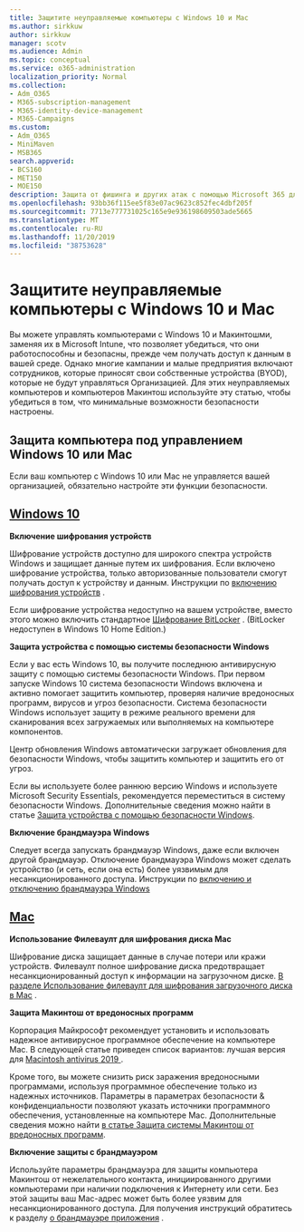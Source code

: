 ```yaml
---
title: Защитите неуправляемые компьютеры с Windows 10 и Mac
ms.author: sirkkuw
author: sirkkuw
manager: scotv
ms.audience: Admin
ms.topic: conceptual
ms.service: o365-administration
localization_priority: Normal
ms.collection:
- Adm_O365
- M365-subscription-management
- M365-identity-device-management
- M365-Campaigns
ms.custom:
- Adm_O365
- MiniMaven
- MSB365
search.appverid:
- BCS160
- MET150
- MOE150
description: Защита от фишинга и других атак с помощью Microsoft 365 для кампаний.
ms.openlocfilehash: 93bb36f115ee5f83e07ac9623c852fec4dbf205f
ms.sourcegitcommit: 7713e777731025c165e9e936198609503ade5665
ms.translationtype: MT
ms.contentlocale: ru-RU
ms.lasthandoff: 11/20/2019
ms.locfileid: "38753628"
---
```

# <a name="protect-unmanaged-windows-10-pcs-and-macs"></a>Защитите неуправляемые компьютеры с Windows 10 и Mac

Вы можете управлять компьютерами с Windows 10 и Макинтошми, заменяя их в Microsoft Intune, что позволяет убедиться, что они работоспособны и безопасны, прежде чем получать доступ к данным в вашей среде. Однако многие кампании и малые предприятия включают сотрудников, которые приносят свои собственные устройства (BYOD), которые не будут управляться Организацией. Для этих неуправляемых компьютеров и компьютеров Макинтош используйте эту статью, чтобы убедиться в том, что минимальные возможности безопасности настроены. 

<!--A Windows 10 PC is considered managed after you have completed the following two steps:

1. You (or the admin) set up device and data protection policies in the [setup  wizard](../business/set-up.md).

2. You have [connected your computer to Azure Active Directory](../business/set-up-windows-devices.md) and use your Microsoft 365 Business username and password to sign in.
3. --> 

## <a name="protect-a-computer-running-windows-10-or-a-mac"></a>Защита компьютера под управлением Windows 10 или Mac

<!--If you have a PC that is running Windows 10 that is not connected to Microsoft 365 Business, or a Mac, the Microsoft 365 Business protections do not apply to it, but here are some things you can do to keep your data secure on these devices as well:
-->
Если ваш компьютер с Windows 10 или Mac не управляется вашей организацией, обязательно настройте эти функции безопасности.

## <a name="windows-10tabwindows10"></a>[Windows 10](#tab/Windows10)
**Включение шифрования устройств**<p>

Шифрование устройств доступно для широкого спектра устройств Windows и защищает данные путем их шифрования. Если включено шифрование устройства, только авторизованные пользователи смогут получать доступ к устройству и данным. Инструкции по [включению шифрования устройств](https://support.microsoft.com/help/4028713/windows-10-turn-on-device-encryption) .

 Если шифрование устройства недоступно на вашем устройстве, вместо этого можно включить стандартное [Шифрование BitLocker](https://support.microsoft.com/help/4028713/windows-10-turn-on-device-encryption) . (BitLocker недоступен в Windows 10 Home Edition.) 


**Защита устройства с помощью системы безопасности Windows**<p>
Если у вас есть Windows 10, вы получите последнюю антивирусную защиту с помощью системы безопасности Windows. При первом запуске Windows 10 система безопасности Windows включена и активно помогает защитить компьютер, проверяя наличие вредоносных программ, вирусов и угроз безопасности. Система безопасности Windows использует защиту в режиме реального времени для сканирования всех загружаемых или выполняемых на компьютере компонентов.

Центр обновления Windows автоматически загружает обновления для безопасности Windows, чтобы защитить компьютер и защитить его от угроз.

Если вы используете более раннюю версию Windows и используете Microsoft Security Essentials, рекомендуется переместиться в систему безопасности Windows. Дополнительные сведения можно найти в статье [Защита устройства с помощью безопасности Windows](https://support.microsoft.com/help/17464/windows-10-help-protect-my-device-with-windows-security).

**Включение брандмауэра Windows**<p>
Следует всегда запускать брандмауэр Windows, даже если включен другой брандмауэр. Отключение брандмауэра Windows может сделать устройство (и сеть, если она есть) более уязвимым для несанкционированного доступа. Инструкции по [включению и отключению брандмауэра Windows](https://support.microsoft.com/help/4028544/windows-10-turn-windows-defender-firewall-on-or-off)

## <a name="mactabmac"></a>[Mac](#tab/Mac)
**Использование Филеваулт для шифрования диска Mac**<p>
Шифрование диска защищает данные в случае потери или кражи устройств. Филеваулт полное шифрование диска предотвращает несанкционированный доступ к информации на загрузочном диске. [В разделе Использование филеваулт для шифрования загрузочного диска в Mac](https://support.apple.com/HT204837) .

**Защита Макинтош от вредоносных программ**<p>
Корпорация Майкрософт рекомендует установить и использовать надежное антивирусное программное обеспечение на компьютере Mac. В следующей статье приведен список вариантов: лучшая версия для [Macintosh antivirus 2019 ](https://www.macworld.co.uk/feature/mac-software/mac-antivirus-3672182/).

Кроме того, вы можете снизить риск заражения вредоносными программами, используя программное обеспечение только из надежных источников. Параметры в параметрах безопасности & конфиденциальности позволяют указать источники программного обеспечения, установленные на компьютере Mac. Дополнительные сведения можно найти [в статье Защита системы Макинтош от вредоносных программ](https://support.apple.com/kb/PH25087).

**Включение защиты с брандмауэром**<p>
Используйте параметры брандмауэра для защиты компьютера Макинтош от нежелательного контакта, инициированного другими компьютерами при наличии подключения к Интернету или сети. Без этой защиты ваш Mac-адрес может быть более уязвим для несанкционированного доступа. Для получения инструкций обратитесь к разделу [о брандмауэре приложения](https://support.apple.com/HT201642) .
